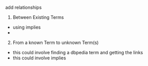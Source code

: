 add relationships

1. Between Existing Terms
-   using implies
-

2. From a known Term to unknown Term(s)


- this could involve finding a dbpedia term and getting the links
- this could involve implies
